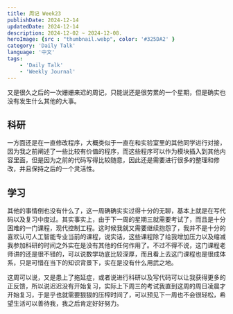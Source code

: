 ```yaml
---
title: 周记 Week23
publishDate: 2024-12-14
updatedDate: 2024-12-14
description: 2024-12-02 ~ 2024-12-08.
heroImage: {src : "thumbnail.webp", color: '#325DA2' }
category: 'Daily Talk'
language: '中文'
tags:
    - 'Daily Talk'
    - 'Weekly Journal'
---
```


又是很久之后的一次姗姗来迟的周记，只能说还是很劳累的一个星期，但是确实也没有发生什么其他的大事。

## 科研

一方面还是在一直修改程序，大概类似于一直在和实验室里的其他同学进行对接，因为我之前阐述了一些比较有价值的程序，而这些程序可以作为模块插入到其他内容里面，但是因为之前的代码写得比较随意，因此还是需要进行很多的整理和修改，并且保持之后的一个灵活性。

## 学习

其他的事情倒也没有什么了，这一周确确实实过得十分的无聊，基本上就是在写代码以及复习中度过。其实事实上，由于下一周的星期三就需要考试了，而且是十分困难的一门课程，现代控制工程。这时候我就又需要继续抱怨了，我并不是十分的喜欢认可人工智能专业当前的课程，说实话，这些课程除了给我增加压力以及缩减我参加科研的时间之外实在是没有其他的任何作用了。不过不得不说，这门课程老师讲的还是很不错的，可以说数学功底比较深厚，而且看上去这门课程也是很成体系，只是可惜在当下的知识背景下，实在是没有什么用武之地。

这周可以说，又是患上了拖延症，或者说进行科研以及写代码可以让我获得更多的正反馈，所以说迟迟没有开始复习，实际上下周三的考试我直到这周的周日凌晨才开始复习，于是乎也就需要狠狠的压榨时间了，可以预见下一周也不会很轻松，希望生活可以善待我，我之后肯定好好努力。